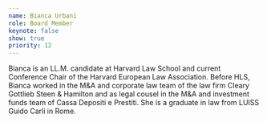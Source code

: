 ```yaml
---
name: Bianca Urbani 
role: Board Member
keynote: false
show: true
priority: 12
---
```




Bianca is an LL.M. candidate at Harvard Law School and current Conference Chair of the Harvard European Law Association. Before HLS, Bianca worked in the M&A and corporate law team of the law firm Cleary Gottlieb Steen & Hamilton and as legal cousel in the M&A and investment funds team of Cassa Depositi e Prestiti. She is a graduate in law from LUISS Guido Carli in Rome.

